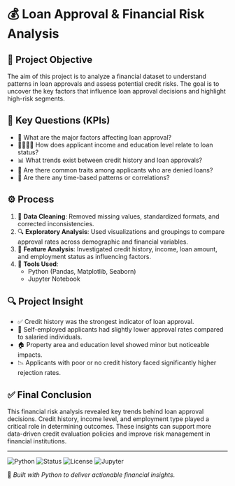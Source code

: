 # 💰 Loan Approval & Financial Risk Analysis

## 🎯 Project Objective
The aim of this project is to analyze a financial dataset to understand patterns in loan approvals and assess potential credit risks. The goal is to uncover the key factors that influence loan approval decisions and highlight high-risk segments.

## 📌 Key Questions (KPIs)
- 🏦 What are the major factors affecting loan approval?
- 👨‍👩‍👧‍👦 How does applicant income and education level relate to loan status?
- 📊 What trends exist between credit history and loan approvals?
- 🧾 Are there common traits among applicants who are denied loans?
- 📅 Are there any time-based patterns or correlations?

## ⚙️ Process
1. 🧹 **Data Cleaning**: Removed missing values, standardized formats, and corrected inconsistencies.
2. 🔍 **Exploratory Analysis**: Used visualizations and groupings to compare approval rates across demographic and financial variables.
3. 🧠 **Feature Analysis**: Investigated credit history, income, loan amount, and employment status as influencing factors.
4. 🧰 **Tools Used**:
   - Python (Pandas, Matplotlib, Seaborn)
   - Jupyter Notebook

## 🔍 Project Insight
- ✅ Credit history was the strongest indicator of loan approval.
- 💼 Self-employed applicants had slightly lower approval rates compared to salaried individuals.
- 🏠 Property area and education level showed minor but noticeable impacts.
- 📉 Applicants with poor or no credit history faced significantly higher rejection rates.

## ✅ Final Conclusion
This financial risk analysis revealed key trends behind loan approval decisions. Credit history, income level, and employment type played a critical role in determining outcomes. These insights can support more data-driven credit evaluation policies and improve risk management in financial institutions.

---

![Python](https://img.shields.io/badge/Python-3.9-blue)
![Status](https://img.shields.io/badge/Status-Completed-brightgreen)
![License](https://img.shields.io/badge/License-MIT-yellow)
![Jupyter](https://img.shields.io/badge/Tool-Jupyter_Notebook-orange)

🚀 _Built with Python to deliver actionable financial insights._

